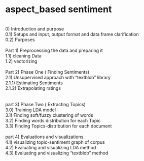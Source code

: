 # aspect_based sentiment
<br/>
0) Introduction and purpose<br/>
0.1) Setups and input, output format and data frame clarification<br/>
	0.2) Purposes <br/>
<br/>
Part 1) Preprocessing the data and preparing it<br/>
	1.1) cleaning Data<br/>
	1.2) vectorizing <br/>
<br/>
Part 2) Phase One ( Finding Sentiments)  <br/>
	2.1) Unsupervised approach with “textblob” library<br/>
		2.1.1) Estimating Sentiments<br/>
		2.1.2) Extrapolating ratings <br/>
<br/>
<br/>
part 3) Phase Two ( Extracting Topics)<br/>
	3.0) Training LDA model <br/>
	3.1) Finding soft/fuzzy clustering of words <br/>
	3.2) Finding words distribution for each Topic<br/>
	3.3) Finding Topics-distribution for each document<br/>
<br/>
part 4) Evaluations and visualizations <br/>
	4.1) visualizing topic-sentiment graph of corpus <br/>
	4.2) Evaluating and visualizing LDA method<br/>
	4.3)  Evaluating and visualizing “textblob” method
<br/>
